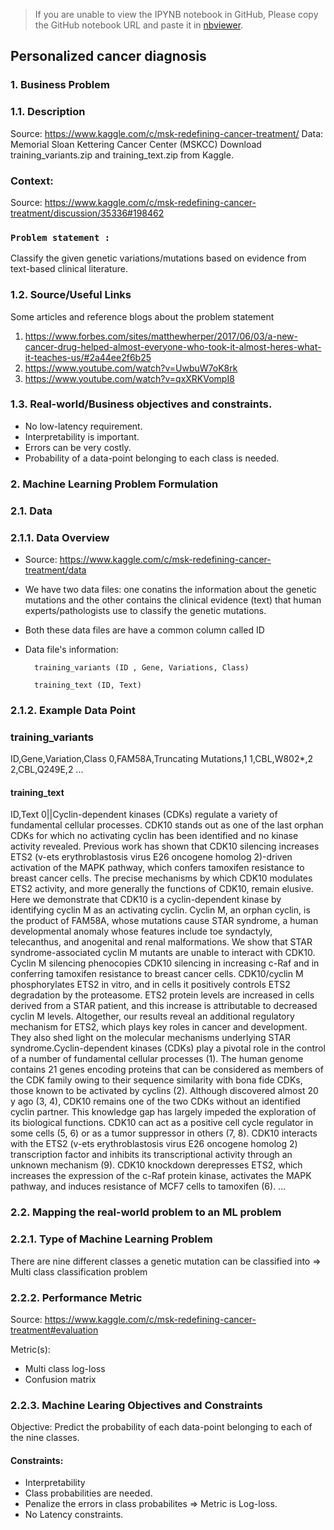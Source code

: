 
>If you are unable to view the IPYNB notebook in GitHub, Please copy the GitHub notebook URL and paste it in [nbviewer](https://nbviewer.jupyter.org/).

## Personalized cancer diagnosis

### 1. Business Problem

### 1.1. Description</h2>

Source: https://www.kaggle.com/c/msk-redefining-cancer-treatment/ 
Data: Memorial Sloan Kettering Cancer Center (MSKCC)
Download training_variants.zip and training_text.zip from Kaggle.

### Context:
Source: https://www.kaggle.com/c/msk-redefining-cancer-treatment/discussion/35336#198462

### `Problem statement :`
Classify the given genetic variations/mutations based on evidence from text-based clinical literature.

### 1.2. Source/Useful Links

 Some articles and reference blogs about the problem statement

1. https://www.forbes.com/sites/matthewherper/2017/06/03/a-new-cancer-drug-helped-almost-everyone-who-took-it-almost-heres-what-it-teaches-us/#2a44ee2f6b25
2. https://www.youtube.com/watch?v=UwbuW7oK8rk 
3. https://www.youtube.com/watch?v=qxXRKVompI8

### 1.3. Real-world/Business objectives and constraints.

* No low-latency requirement.
* Interpretability is important.
* Errors can be very costly.
* Probability of a data-point belonging to each class is needed.

### 2. Machine Learning Problem Formulation

### 2.1. Data

### 2.1.1. Data Overview

- Source: https://www.kaggle.com/c/msk-redefining-cancer-treatment/data
- We have two data files: one conatins the information about the genetic mutations and the other contains the clinical evidence (text) that  human experts/pathologists use to classify the genetic mutations. 
- Both these data files are have a common column called ID
- 
    Data file's information:

        training_variants (ID , Gene, Variations, Class)
        
        training_text (ID, Text)


### 2.1.2. Example Data Point

### training_variants

ID,Gene,Variation,Class
0,FAM58A,Truncating Mutations,1 
1,CBL,W802*,2
2,CBL,Q249E,2 
...

#### training_text

ID,Text
0||Cyclin-dependent kinases (CDKs) regulate a variety of fundamental cellular processes. CDK10 stands out as one of the last orphan CDKs for which no activating cyclin has been identified and no kinase activity revealed. Previous work has shown that CDK10 silencing increases ETS2 (v-ets erythroblastosis virus E26 oncogene homolog 2)-driven activation of the MAPK pathway, which confers tamoxifen resistance to breast cancer cells. The precise mechanisms by which CDK10 modulates ETS2 activity, and more generally the functions of CDK10, remain elusive. Here we demonstrate that CDK10 is a cyclin-dependent kinase by identifying cyclin M as an activating cyclin. Cyclin M, an orphan cyclin, is the product of FAM58A, whose mutations cause STAR syndrome, a human developmental anomaly whose features include toe syndactyly, telecanthus, and anogenital and renal malformations. We show that STAR syndrome-associated cyclin M mutants are unable to interact with CDK10. Cyclin M silencing phenocopies CDK10 silencing in increasing c-Raf and in conferring tamoxifen resistance to breast cancer cells. CDK10/cyclin M phosphorylates ETS2 in vitro, and in cells it positively controls ETS2 degradation by the proteasome. ETS2 protein levels are increased in cells derived from a STAR patient, and this increase is attributable to decreased cyclin M levels. Altogether, our results reveal an additional regulatory mechanism for ETS2, which plays key roles in cancer and development. They also shed light on the molecular mechanisms underlying STAR syndrome.Cyclin-dependent kinases (CDKs) play a pivotal role in the control of a number of fundamental cellular processes (1). The human genome contains 21 genes encoding proteins that can be considered as members of the CDK family owing to their sequence similarity with bona fide CDKs, those known to be activated by cyclins (2). Although discovered almost 20 y ago (3, 4), CDK10 remains one of the two CDKs without an identified cyclin partner. This knowledge gap has largely impeded the exploration of its biological functions. CDK10 can act as a positive cell cycle regulator in some cells (5, 6) or as a tumor suppressor in others (7, 8). CDK10 interacts with the ETS2 (v-ets erythroblastosis virus E26 oncogene homolog 2) transcription factor and inhibits its transcriptional activity through an unknown mechanism (9). CDK10 knockdown derepresses ETS2, which increases the expression of the c-Raf protein kinase, activates the MAPK pathway, and induces resistance of MCF7 cells to tamoxifen (6). ... 

### 2.2. Mapping the real-world problem to an ML problem

### 2.2.1. Type of Machine Learning Problem</h3>

There are nine different classes a genetic mutation can be classified into => Multi class classification problem
   
      


### 2.2.2. Performance Metric

Source: https://www.kaggle.com/c/msk-redefining-cancer-treatment#evaluation

Metric(s): 
* Multi class log-loss 
* Confusion matrix 


### 2.2.3. Machine Learing Objectives and Constraints

Objective: Predict the probability of each data-point belonging to each of the nine classes.

#### Constraints:

* Interpretability
* Class probabilities are needed.
* Penalize the errors in class probabilites => Metric is Log-loss.
* No Latency constraints.